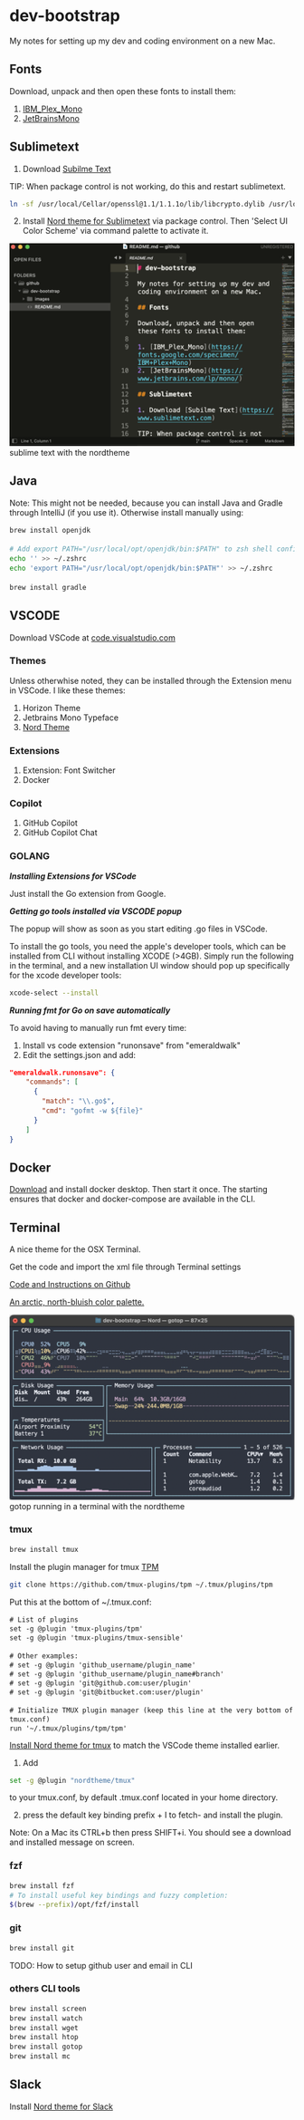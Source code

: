 # dev-bootstrap

My notes for setting up my dev and coding environment on a new Mac.

## Fonts

Download, unpack and then open these fonts to install them:

1. [IBM_Plex_Mono](https://fonts.google.com/specimen/IBM+Plex+Mono)
2. [JetBrainsMono](https://www.jetbrains.com/lp/mono/)

## Sublimetext

1. Download [Subilme Text](https://www.sublimetext.com)

TIP: When package control is not working, do this and restart sublimetext.
```bash
ln -sf /usr/local/Cellar/openssl@1.1/1.1.1o/lib/libcrypto.dylib /usr/local/lib/
```

2.  Install [Nord theme for Sublimetext](https://www.nordtheme.com/ports/sublime-text) via package control. Then 'Select UI Color Scheme' via command palette to activate it.

![sublime text with the nordtheme](https://raw.githubusercontent.com/florianbuetow/dev-bootstrap/main/images/sublimetext.png)
sublime text with the nordtheme

## Java

Note: This might not be needed, because you can install Java and Gradle through IntelliJ (if you use it). Otherwise install manually using:

```bash
brew install openjdk

# Add export PATH="/usr/local/opt/openjdk/bin:$PATH" to zsh shell config
echo '' >> ~/.zshrc
echo 'export PATH="/usr/local/opt/openjdk/bin:$PATH"' >> ~/.zshrc

brew install gradle
```

## VSCODE

Download VSCode at [code.visualstudio.com](https://code.visualstudio.com)

### Themes

Unless otherwhise noted, they can be installed through the Extension menu in VSCode. I like these themes:

1. Horizon Theme  
2. Jetbrains Mono Typeface
3. [Nord Theme](https://marketplace.visualstudio.com/items?itemName=arcticicestudio.nord-visual-studio-code)

### Extensions

1. Extension: Font Switcher 
2. Docker

### Copilot

1. GitHub Copilot
2. GitHub Copilot Chat

### GOLANG

***Installing Extensions for VSCode***

Just install the Go extension from Google.

***Getting go tools installed via VSCODE popup***

The popup will show as soon as you start editing .go files in VSCode.

To install the go tools, you need the apple's developer tools, which can be installed from CLI without installing XCODE (>4GB). Simply run the following in the terminal, and a new installation UI window should pop up specifically for the xcode developer tools:

```bash
xcode-select --install
```

***Running fmt for Go on save automatically***

To avoid having to manually run fmt every time:

1. Install vs code extension "runonsave" from "emeraldwalk"
2. Edit the settings.json and add:

```json
"emeraldwalk.runonsave": {
    "commands": [
      {
        "match": "\\.go$",
        "cmd": "gofmt -w ${file}"
      }
    ]
}
```
## Docker

[Download](https://www.docker.com/products/docker-desktop/) and install docker desktop. 
Then start it once. The starting ensures that docker and docker-compose are available in the CLI.

## Terminal

A nice theme for the OSX Terminal.

Get the code and import the xml file through Terminal settings

[Code and Instructions on Github](https://github.com/nordtheme/terminal-app)

[An arctic, north-bluish color palette.](https://www.nordtheme.com)


![gotop running in a terminal with the nordtheme](https://raw.githubusercontent.com/florianbuetow/dev-bootstrap/main/images/gotop.png)
gotop running in a terminal with the nordtheme


### tmux

```bash
brew install tmux
```

Install the plugin manager for tmux [TPM](https://github.com/tmux-plugins/tpm)
```bash
git clone https://github.com/tmux-plugins/tpm ~/.tmux/plugins/tpm
```

Put this at the bottom of ~/.tmux.conf:

```text
# List of plugins
set -g @plugin 'tmux-plugins/tpm'
set -g @plugin 'tmux-plugins/tmux-sensible'

# Other examples:
# set -g @plugin 'github_username/plugin_name'
# set -g @plugin 'github_username/plugin_name#branch'
# set -g @plugin 'git@github.com:user/plugin'
# set -g @plugin 'git@bitbucket.com:user/plugin'

# Initialize TMUX plugin manager (keep this line at the very bottom of tmux.conf)
run '~/.tmux/plugins/tpm/tpm'
```

[Install Nord theme for tmux](https://github.com/nordtheme/tmux) to match the VSCode theme installed earlier.

1. Add
```bash
set -g @plugin "nordtheme/tmux"
```
to your tmux.conf, by default .tmux.conf located in your home directory.

2. press the default key binding prefix + I to fetch- and install the plugin.

Note: On a Mac its CTRL+b then press SHIFT+i. You should see a download and installed message on screen.


### fzf
```bash
brew install fzf
# To install useful key bindings and fuzzy completion:
$(brew --prefix)/opt/fzf/install
```

### git

```bash
brew install git
```

TODO: How to setup github user and email in CLI

### others CLI tools

```bash
brew install screen
brew install watch
brew install wget
brew install htop
brew install gotop
brew install mc
```

## Slack

Install [Nord theme for Slack](https://www.nordtheme.com/ports/slack)
